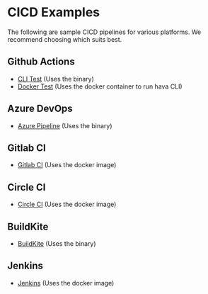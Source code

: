 # CICD Examples

The following are sample CICD pipelines for various platforms. We recommend choosing which suits best. 


## Github Actions

- [CLI Test](./github/cli-test.yml) (Uses the binary)
- [Docker Test](./github/docker-test.yml) (Uses the docker container to run hava CLI)


## Azure DevOps

- [Azure Pipeline](./azuredevops/azure-pipelines.yml) (Uses the binary)


## Gitlab CI

- [Gitlab CI](./gitlab/.gitla-ci.yml) (Uses the docker image)


## Circle CI

- [Circle CI](./circleci/config.yml) (Uses the docker image)


## BuildKite

- [BuildKite](./buildkite/pipeline.yml) (Uses the binary)


## Jenkins

- [Jenkins](./jenkins/Jenkinsfile) (Uses the docker image)
